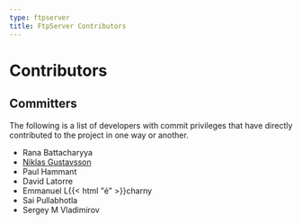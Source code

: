 ```yaml
---
type: ftpserver
title: FtpServer Contributors
---
```


# Contributors

## Committers

The following is a list of developers with commit privileges that have directly contributed to the project in one way or another.

* Rana Battacharyya
* [Niklas Gustavsson](http://protocol7.com/)
* Paul Hammant
* David Latorre
* Emmanuel L{{< html "&eacute;" >}}charny
* Sai Pullabhotla
* Sergey M Vladimirov
